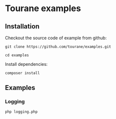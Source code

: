 # Tourane examples

## Installation

Checkout the source code of example from github:

```shell
git clone https://github.com/tourane/examples.git
```

```shell
cd examples
```

Install dependencies:

```shell
composer install
```

## Examples

### Logging

```shell
php logging.php
```

